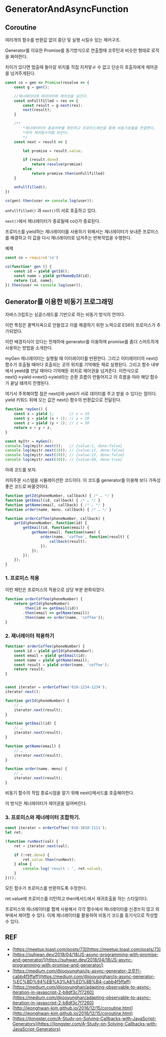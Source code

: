 # GeneratorAndAsyncFunction

## Coroutine

여러개의 함수를 반환값 없이 중단 및 실행 시킬수 있는 제어구조.

Generator를 이요한 Promise를 동기방식으로 연출할때 코루틴과 비슷한 형태로 로직을 짜야한다.

차이가 있다면 멈출때 돌아갈 위치를 직접 지저앟ㄹ 수 없고 단순히 호출자에게 제어권을 넘겨주게된다.
```js
const co = gen => Promise(resolve => {
    const g = gen();

    //제너레이터에 파라미터와 제어권을 넘긴다.
    const onFullfilled = res => {
        const result = g.next(res);
        next(result);
    }

    /**
        *제너레이터의 종료여부를 확인하고 프로미스체인을 통해 비동기호출을 연결한다.
        *마치 재귀함수처럼 보인다.
        */ 
    const next = result => {

        let promise = result.value;

        if (result.done)
            return resolve(promise)
        else
            return promise.then(onFullfilled)
    }

    onFullfilled();
})

co(gen).then(user => console.log(user));
```
`onFullfilled()` 과   `next()`이 서로 호출하고 있다.

`next()`에서 제너레이터가 종료될때 co()가 종료된다.

프로미스를 yield하는 제너레이터를 사용하기 위해서는 제너레이터가 보내준 프로미스를 해결하고 이 값을 다시 제너레이터로 넘겨주는 반복작업을 수행한다.

예제
```js
const co = require('co')

co(function* gen () {
    const id = yield getId();
    const name = yield getNameById(id);
    return {id, name};
}).then(user => console.log(user));
```

## Generator를 이용한 비동기 프로그래밍

자바스크립트는 싱글스레드를 기반으로 하는 비동기 방식의 언어다.

이런 특징은 콜백지옥으로 만들었고 이를 해결하기 위한 노력으로 ES6의 프로미스가 추가되었다.

이런 배경지식이 있다는 전제하에  generator를 이용하여 promise를 좀더 스마트하게 사용하는 방법을 소개한다.

myGen 제너레이터는 실행될 때 이터레이터를 반환한다. 그리고 이터레이터의 next()함수가 호출될 때마다 호출되는 곳의 위치를 기억해둔 채로 실행된다. 그리고 함수 내부에서 yeeld를 만날 때마다 기억해둔 위치로 제어권을 넘겨준다. 이런식으로 next()→yield→next()→yield라는 순환 흐름이 만들어지고 이 흐름을 따라 해당 함수가 끝날 떄까지 진행된다.

여기서 주목해야할 점은 next()와 yield가 서로 데이터를 주고 받을 수 있다는 점이다.  yield 키워드 뒤에 오는 값은 next() 함수의 반환값으로 전달된다.
```js
function *myGen() {
    const x = yield 1;       // x = 10
    const y = yield (x + 1); // y = 20
    const z = yield (y + 2); // z = 30
    return x + y + z;
}

const myItr = myGen();
console.log(myitr.next());   // {value:1, done:false}
console.log(myitr.next(10)); // {value:11, done:false}
console.log(myitr.next(20)); // {value:22, done:false}
console.log(myitr.next(30)); // {value:60, done:true}
```
아래 코드를 보자. 

커피주문 시스템을 시뮬레이션한 코드이다. 이 코드를 generator를 이용해 보다 가독성 좋은 코드로 바꿀것이다.
```js
function getId(phoneNumber, callback) { /* … */ }
function getEmail(id, callback) { /* … */ }
function getName(email, callback) { /* … */ }
function order(name, menu, callback) { /* … */ }

function orderCoffee(phoneNumber, callback) {
    getId(phoneNumber, function(id) {
        getEmail(id, function(email) {
            getName(email, function(name) {
                order(name, 'coffee', function(result) {
                    callback(result);
                });
            });
        });
    });
}
```
### 1. 프로미스 적용

이런 패턴은 프로미스의 적용으로 상당 부분 완화되었다. 
```js
function orderCoffee(phoneNumber) {
    return getId(phoneNumber)
        .then(id => getEmail(id))
        .then(email => getName(email))
        .then(name => order(name, 'coffee'));
}
```
### 2. 제너레이터 적용하기
```js
function* orderCoffee(phoneNumber) {
    const id = yield getId(phoneNumber);
    const email = yield getEmail(id);
    const name = yield getName(email);
    const result = yield order(name, 'coffee');
    return result;
}


const iterator = orderCoffee('010-1234-1234');
iterator.next();

function getId(phoneNumber) {
    // …
    iterator.next(result);
}

function getEmail(id) {
    // …
    iterator.next(result);
}

function getName(email) {
    // …
    iterator.next(result);
}

function order(name, menu) {
    // …
    iterator.next(result);
}
```
비동기 함수의 작업 종료시점을 알기 위해 next()메서드를 호출해야한다. 

이 방식은 제너레이터가 제어권을 잃어버린다. 

### 3. 프로미스와 제너레이터 조합하기.
```js
const iterator = orderCoffee('010-1010-1111');
let ret;

(function runNext(val) {
    ret = iterator.next(val);

    if (!ret.done) {
        ret.value.then(runNext);
    } else {
        console.log('result : ', ret.value);
    }
})();
```
모든 함수가 프로미스를 반환하도록 수정한다.

ret.value에 프로미스를 리턴하고 then메서드에서 재귀호출을 하는 스타일이다.

프로미스와 제너레이터를 함께 사용해서 각각 함수에서 제너레이터를 신경쓰지 않고 외부에서 제어할 수 있다. 이제 제너레이터를 활용하여 비동기 코드를 동기식으로 작성할 수 있다.

## REF

- [https://meetup.toast.com/posts/73](https://meetup.toast.com/posts/73)
- [https://suhwan.dev/2018/04/18/JS-async-programming-with-promise-and-generator/](https://suhwan.dev/2018/04/18/JS-async-programming-with-promise-and-generator/)
- [https://medium.com/@jooyunghan/js-async-generator-코루틴-cabb4f5ffaff](https://medium.com/@jooyunghan/js-async-generator-%EC%BD%94%EB%A3%A8%ED%8B%B4-cabb4f5ffaff)
- [https://medium.com/@jooyunghan/adapting-observable-to-async-iteration-in-javascript-2-b8df3c7f7260](https://medium.com/@jooyunghan/adapting-observable-to-async-iteration-in-javascript-2-b8df3c7f7260)
- [http://jeonghwan-kim.github.io/2016/12/15/coroutine.html](http://jeonghwan-kim.github.io/2016/12/15/coroutine.html)
- [https://jlongster.com/A-Study-on-Solving-Callbacks-with-JavaScript-Generators](https://jlongster.com/A-Study-on-Solving-Callbacks-with-JavaScript-Generators)